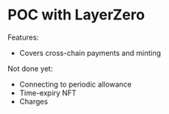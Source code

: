 # POC with LayerZero

Features:
* Covers cross-chain payments and minting

Not done yet:
* Connecting to periodic allowance
* Time-expiry NFT
* Charges